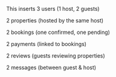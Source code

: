 This inserts
3 users (1 host, 2 guests)

2 properties (hosted by the same host)

2 bookings (one confirmed, one pending)

2 payments (linked to bookings)

2 reviews (guests reviewing properties)

2 messages (between guest & host)
